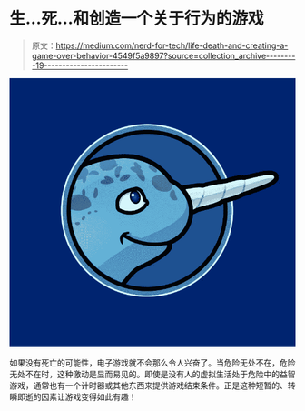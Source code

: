 # 生…死…和创造一个关于行为的游戏

> 原文：<https://medium.com/nerd-for-tech/life-death-and-creating-a-game-over-behavior-4549f5a9897?source=collection_archive---------19----------------------->

![](img/8d463954a26c9abb323f9de15db56057.png)

如果没有死亡的可能性，电子游戏就不会那么令人兴奋了。当危险无处不在，危险无处不在时，这种激动是显而易见的。即使是没有人的虚拟生活处于危险中的益智游戏，通常也有一个计时器或其他东西来提供游戏结束条件。正是这种短暂的、转瞬即逝的因素让游戏变得如此有趣！